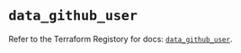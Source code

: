 # `data_github_user`

Refer to the Terraform Registory for docs: [`data_github_user`](https://registry.terraform.io/providers/integrations/github/5.23.0/docs/data-sources/user).
